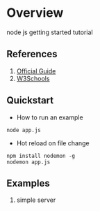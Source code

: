 # Overview
node js getting started tutorial

## References
1. [Official Guide](https://nodejs.org/en/docs/guides/)
2. [W3Schools](https://www.w3schools.com/nodejs/)

## Quickstart
* How to run an example  
```
node app.js
```

* Hot reload on file change
```
npm install nodemon -g
nodemon app.js
```

## Examples
1. simple server